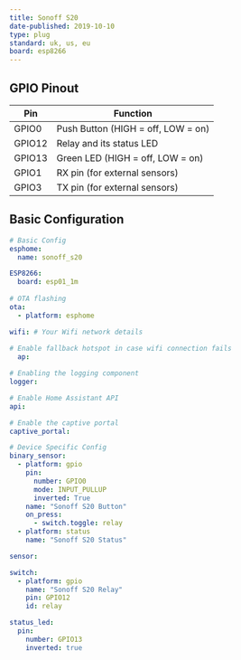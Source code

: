 ```yaml
---
title: Sonoff S20
date-published: 2019-10-10
type: plug
standard: uk, us, eu
board: esp8266
---
```


## GPIO Pinout

| Pin    | Function                           |
| ------ | ---------------------------------- |
| GPIO0  | Push Button (HIGH = off, LOW = on) |
| GPIO12 | Relay and its status LED           |
| GPIO13 | Green LED (HIGH = off, LOW = on)   |
| GPIO1  | RX pin (for external sensors)      |
| GPIO3  | TX pin (for external sensors)      |

## Basic Configuration

```yaml
# Basic Config
esphome:
  name: sonoff_s20

ESP8266:
  board: esp01_1m
    
# OTA flashing
ota:
  - platform: esphome

wifi: # Your Wifi network details
  
# Enable fallback hotspot in case wifi connection fails  
  ap:

# Enabling the logging component
logger:

# Enable Home Assistant API
api:

# Enable the captive portal
captive_portal:

# Device Specific Config
binary_sensor:
  - platform: gpio
    pin:
      number: GPIO0
      mode: INPUT_PULLUP
      inverted: True
    name: "Sonoff S20 Button"
    on_press:
      - switch.toggle: relay
  - platform: status
    name: "Sonoff S20 Status"

sensor:

switch:
  - platform: gpio
    name: "Sonoff S20 Relay"
    pin: GPIO12
    id: relay

status_led:
  pin:
    number: GPIO13
    inverted: true
```
